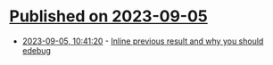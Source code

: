 # [Published on 2023-09-05](index.md)

* [2023-09-05, 10:41:20](https://lobste.rs/s/vzg1nm/inline_previous_result_why_you_should) - [Inline previous result and why you should edebug](https://xenodium.com/inline-previous-result-and-why-you-should-edebug/)
